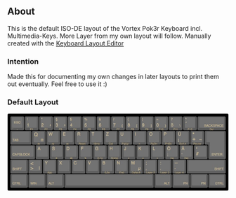 ## About
This is the default ISO-DE layout of the Vortex Pok3r Keyboard incl. Multimedia-Keys. More Layer from my own layout will follow. Manually created with the [Keyboard Layout Editor](http://www.keyboard-layout-editor.com)

### Intention
Made this for documenting my own changes in later layouts to print them out eventually. Feel free to use it :)

### Default Layout

![Vortex Pok3r ISO-DE Layout Image](https://github.com/ipfpy/Vortex-Pok3r-ISO-DE-Layout/blob/master/vortex-pok3r-iso-de-keyboard-layout.jpg)
